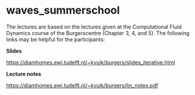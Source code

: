 # waves_summerschool

The lectures are based on the lectures given at the Computational Fluid Dynamics course of the Burgerscentre (Chapter 3, 4, and 5). The following links may be helpful for the participants:

__Slides__

https://diamhomes.ewi.tudelft.nl/~kvuik/burgers/slides_iterative.html


__Lecture notes__

https://diamhomes.ewi.tudelft.nl/~kvuik/burgers/lin_notes.pdf
